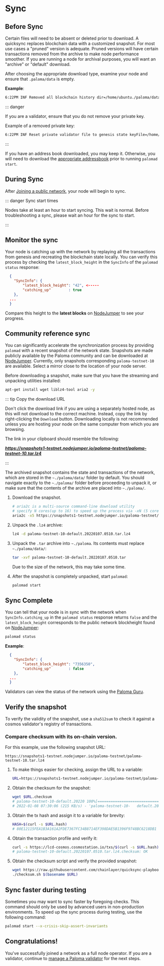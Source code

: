 # Sync

## Before Sync

Certain files will need to be absent or deleted prior to download. 
A quicksync replaces blockchain data with a customized snapshot. 
For most use cases a "pruned" version is adequate. Pruned versions 
will have certain transactions removed from the archive to make node 
performance smoother. If you are running a node for archival purposes, 
you will want an "archive" or "default" download.

After choosing the appropriate download type, examine your node and 
ensure that `.paloma/data` is empty.

 **Example**:
```bash
6:22PM INF Removed all blockchain history dir=/home/ubuntu./paloma/data
```

::: danger

If you are a validator, ensure that you do not remove your private key.

Example of a removed private key:

```bash
6:22PM INF Reset private validator file to genesis state keyFile=/home/ubuntu/.paloma/config/priv_validator_key.json stateFile=/home/ubuntu./paloma/data/priv_validator_state.json
```
:::

If you have an address book downloaded, you may keep it. Otherwise, 
you will need to download the 
[appropriate addressbook](join-a-network.md#join-a-public-network) 
prior to running `palomad start`.

## During Sync

After [Joining a public network](join-a-network.md#join-a-public-network), 
your node will begin to sync.

::: danger Sync start times

Nodes take at least an hour to start syncing. This wait is normal. 
Before troubleshooting a sync, please wait an hour for the sync to start.

:::

## Monitor the sync

Your node is catching up with the network by replaying all the transactions 
from genesis and recreating the blockchain state locally. You can verify 
this process by checking the `latest_block_height` in the `SyncInfo` of 
the `palomad status` response:  

```json
  {
    "SyncInfo": {
        "latest_block_height": "42", <-----
        "catching_up"        : true
    },
  ...
  }
```
Compare this height to the **latest blocks** on 
[NodeJumper](https://nodejumper.io/paloma-testnet/sync) 
to see your progress.


## Community reference sync

You can significantly accelerate the synchronization process by providing 
`palomad` with a recent snapshot of the network state. Snapshots are made 
publicly available by the Paloma community and can be downloaded at 
[NodeJumper](https://nodejumper.io/paloma-testnet/sync). 
Currently, only snapshots corresponding `paloma-testnet-10` 
are available. Select a mirror close to the location of your node server.

Before downloading a snapshot, make sure that you have the streaming and 
unpacking utilities installed:

```bash
apt-get install wget liblz4-tool aria2 -y
```

::: tip Copy the download URL

Don't click the download link if you are using a separately hosted 
node, as this will not download to the correct machine. Instead, 
copy the link by right-clicking the  `Download` button. Downloading 
locally is not recommended unless you are hosting your node on the 
same computer from which you are browsing.

The link in your clipboard should resemble the following:

***https://snapshots1-testnet.nodejumper.io/paloma-testnet/paloma-testnet-10.tar.lz4***

:::

The archived snapshot contains the state and transactions of 
the network, which are stored in the `~./paloma/data/` folder by 
default. You should navigate exactly to the `~./paloma/` folder 
before proceeding to unpack it, or make sure that the contents of 
the archive are placed into `~./paloma/`.  

1. Download the snapshot.

   ```bash
   # aria2c is a multi-source command-line download utility
   # specify N cores(up to 16) to speed up the process via -xN (5 cores used below)
   aria2c -x5 https://snapshots1-testnet.nodejumper.io/paloma-testnet/paloma-testnet-10.tar.lz4
   ```

2. Unpack the `.lz4` archive:

   ```bash
   lz4 -d paloma-testnet-10-default.20220107.0510.tar.lz4
   ```
3. Unpack the `.tar` archive into `~./paloma`. Its contents must replace `~./paloma/data/`:
   ```bash
   tar -xvf paloma-testnet-10-default.20220107.0510.tar
   ```

   Due to the size of the network, this may take some time.  


4. After the snapshot is completely unpacked, start `palomad`:

   ```bash
   palomad start
   ```

## Sync Complete

You can tell that your node is in sync with the network when 
`SyncInfo.catching_up` in the `palomad status` response returns 
`false` and the `latest_block_height` corresponds to the public 
network blockheight found on [NodeJumper](https://nodejumper.io/paloma-testnet/sync):

```bash
palomad status  
```
**Example**:

```json
  {
    "SyncInfo": {
        "latest_block_height": "7356350",
        "catching_up"        : false
    },
  ...
  }
```

Validators can view the status of the network using 
the [Paloma Guru](https://paloma.explorers.guru/).

## Verify the snapshot

To verify the validity of the snapshot, use a `sha512sum` to check 
it against a cosmos validator's registry of transactions.

### Compare checksum with its on-chain version.  

For this example, use the following snapshot URL:

`https://snapshots1-testnet.nodejumper.io/paloma-testnet/paloma-testnet-10.tar.lz4`

1. To make things easier for checking, assign the URL to a variable:

   ```bash
   URL=https://snapshots1-testnet.nodejumper.io/paloma-testnet/paloma-testnet-10.tar.lz4
   ```

2. Obtain the checksum for the snapshot:

   ```bash
   wget $URL.checksum
   # paloma-testnet-10-default.20220 100%[==============================>]  59.55K   215KB/   s    in 0.3s    
   # 2022-01-08 07:30:06 (215 KB/s) - 'paloma-testnet-10-   default.20220107.0510.tar.lz4.checksum.1' saved [60984/60984]
   ```

3. Obtain the tx hash and assign it to a variable for brevity:

   ```bash
   HASH=$(curl -s $URL.hash)   
   # 80E12115FEA1B3A161A2FDE7367FC34B8714EF398DAE5B1396F9748BC6218DB1
   ```

4. Obtain the transaction profile and verify it:

   ```bash
   curl -s https://lcd-cosmos.cosmostation.io/txs/$(curl -s $URL.hash) | jq -r    '.tx.value.memo'|sha512sum -c
   # paloma-testnet-10-default.20220107.0510.tar.lz4.checksum: OK
   ```

5. Obtain the checksum script and verify the provided snapshot:

   ```bash
   wget https://raw.githubusercontent.com/chainlayer/quicksync-playbooks/master/   roles/quicksync/files/checksum.sh
   ./checksum.sh $(basename $URL)
   ```

## Sync faster during testing

Sometimes you may want to sync faster by foregoing checks. 
This command should only be used by advanced users in non-production 
environments. To speed up the sync process during testing, use the 
following command:

   ```bash
   palomad start --x-crisis-skip-assert-invariants
   ```

## Congratulations!

You've successfully joined a network as a full node operator. 
If you are a validator, continue to 
[manage a Paloma validator](../validator/set-up-validator) for the next steps.
